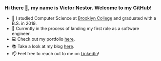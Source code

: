 ### Hi there 👋, my name is Victor Nestor. Welcome to my GitHub!

<!--
**VNestor/VNestor** is a ✨ _special_ ✨ repository because its `README.md` (this file) appears on your GitHub profile.

Here are some ideas to get you started:

- 🔭 I’m currently working on ...
- 🌱 I’m currently learning ...
- 👯 I’m looking to collaborate on ...
- 🤔 I’m looking for help with ...
- 💬 Ask me about ...
- 📫 How to reach me: ...
- 😄 Pronouns: ...
- ⚡ Fun fact: ...
-->

- 🏫 I studied Computer Science at [Brooklyn College](http://www.brooklyn.cuny.edu/) and graduated with a B.S. in 2019.
- 🔎 Currently in the process of landing my first role as a software engineer.
- 💻 Check out my portfolio [here](https://vnestor.github.io/basic-portfolio/).
- 📚 Take a look at my blog [here](https://vnestor.github.io/personal-blog/).
- 📫 Feel free to reach out to me on [LinkedIn](https://www.linkedin.com/in/vnestor/)!
